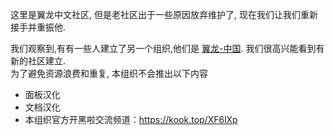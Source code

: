 
这里是翼龙中文社区, 但是老社区出于一些原因放弃维护了, 现在我们让我们重新接手并重振他.

我们观察到,有有一些人建立了另一个组织,他们是 [翼龙-中国](https://github.com/pterodactyl-china). 我们很高兴能看到有新的社区建立.  
为了避免资源浪费和重复, 本组织不会推出以下内容

- 面板汉化
- 文档汉化
- 本组织官方开黑啦交流频道：https://kook.top/XF6lXp
